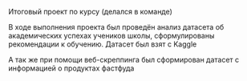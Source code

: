 Итоговый проект по курсу (делался в команде)

В ходе выполнения проекта был проведён анализ датасета об академических успехах учеников школы, сформулированы рекомендации к обучению. Датасет был взят с Kaggle

А так же при помощи веб-скреппинга был сформирован датасет с информацией о продуктах фастфуда

